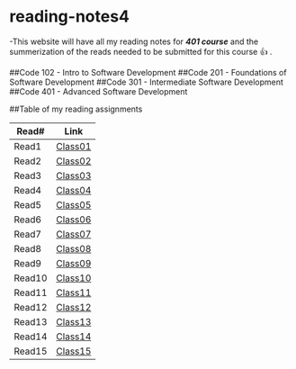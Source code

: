 # reading-notes4

-This website will have all my reading notes for ***401 course*** and the summerization of the reads needed to be submitted for this course 👍 .

##Code 102 - Intro to Software Development
##Code 201 - Foundations of Software Development
##Code 301 - Intermediate Software Development
##Code 401 - Advanced Software Development


##Table of my reading assignments

Read#   |  Link
-----------|-----------
Read1      | [Class01](https://aseelsamer.github.io/reading-notes4/readme1)
Read2      | [Class02](https://aseelsamer.github.io/reading-notes4/read02)
Read3      | [Class03](https://aseelsamer.github.io/reading-notes4/read03)
Read4      | [Class04](https://aseelsamer.github.io/reading-notes4/read04)
Read5      | [Class05](https://aseelsamer.github.io/reading-notes4/read05)
Read6      | [Class06](https://aseelsamer.github.io/reading-notes4/read06)
Read7      | [Class07](https://aseelsamer.github.io/reading-notes4/read07)
Read8      | [Class08](https://aseelsamer.github.io/reading-notes4/read08)
Read9      | [Class09](https://aseelsamer.github.io/reading-notes4/read09)
Read10     | [Class10](https://aseelsamer.github.io/reading-notes4/read10)
Read11     | [Class11](https://aseelsamer.github.io/reading-notes4/read11)
Read12     | [Class12](https://aseelsamer.github.io/reading-notes4/read12)
Read13     | [Class13](https://aseelsamer.github.io/reading-notes4/read13)
Read14     | [Class14](https://aseelsamer.github.io/reading-notes4/read14)
Read15     | [Class15]()
